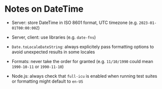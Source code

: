 # Notes on DateTime

- Server: store DateTime in ISO 8601 format, UTC timezone (e.g. `2023-01-01T00:00:00Z`)
- Server, client: use libraries (e.g. `date-fns`)

- `Date.toLocaleDateString`: always explicitely pass formatting options to avoid unexpected results in some locales

- Formats: never take the order for granted (e.g. `11/10/1990` could mean `1990-10-11` or `1990-11-10`)

- Node.js: always check that `full-icu` is enabled when running test suites or formatting might default to `en-US`
